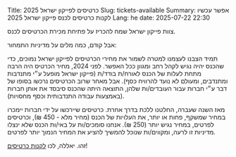 Title: כרטיסים לפייקון ישראל 2025
Slug: tickets-available
Summary: אפשר עכשיו לקנות כרטיסים לכנס פייקון ישראל 2025
Lang: he
date: 2025-07-22 22:30

צוות פייקון ישראל שמח להכריז על פתיחת מכירת הכרטיסים לכנס.

אבל קודם, כמה מלים על מדיניות התמחור:

תמיד הצבנו לעצמנו למטרה לשמור את מחירי הכרטיסים לפייקון ישראל נמוכים,
כדי שהכנס יהיה נגיש לקהל רחב ומגוון ככל האפשר. לפני 2024, מחיר הכרטיס
היה הרבה מתחת לעלות של הכנס לאורח/ת בודד/ת (פייקון ישראל מופעל ע״י
מתנדבות ומתנדבים, ומעולם לא נועד להרוויח כסף). אבל מאחר שרוב הכרטיסים
נרכשו בסופו של דבר ע״י חברות עבור העובדים/ות שלהן, התוצאה היתה שהכנס
סיבסד את אותן חברות (באמצעות עבודה התנדבותית וכסף מחסויות).

מאז השנה שעברה, החלטנו ללכת בדרך אחרת. כרטיסים שיירכשו על ידי חברות
יימכרו במחיר שמשקף, פחות או יותר, את העלויות של הכנס (מחיר מלא - 450
₪), וכרטיסים לפרטים, במחיר נגיש יותר (250 ₪). אנחנו סומכים/ות על
באי/ות הכנס שלא ינצלו מדיניות זו לרעה, ומקווים/ות שנוכל להמשיך להציע
את המחיר הנמוך יותר לפרטים.

זהו. יאללה, לכו [לקנות כרטיסים](https://ti.to/hamakor/pycon2025)!
